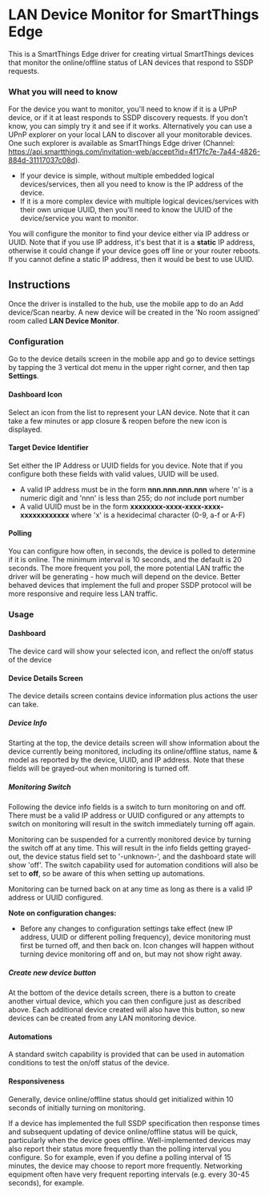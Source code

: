# LAN Device Monitor for SmartThings Edge

This is a SmartThings Edge driver for creating virtual SmartThings devices that monitor the online/offline status of LAN devices that respond to SSDP requests.

### What you will need to know
For the device you want to monitor, you'll need to know if it is a UPnP device, or if it at least responds to SSDP discovery requests.  If you don't know, you can simply try it and see if it works.  Alternatively you can use a UPnP explorer on your local LAN to discover all your monitorable devices.  One such explorer is available as SmartThings Edge driver (Channel: https://api.smartthings.com/invitation-web/accept?id=4f17fc7e-7a44-4826-884d-31117037c08d).

- If your device is simple, without multiple embedded logical devices/services, then all you need to know is the IP address of the device.  
- If it is a more complex device with multiple logical devices/services with their own unique UUID, then you'll need to know the UUID of the device/service you want to monitor.

You will configure the monitor to find your device either via IP address or UUID.  Note that if you use IP address, it's best that it is a **static** IP address, otherwise it could change if your device goes off line or your router reboots.  If you cannot define a static IP address, then it would be best to use UUID.

## Instructions
Once the driver is installed to the hub, use the mobile app to do an Add device/Scan nearby.  A new device will be created in the 'No room assigned' room called **LAN Device Monitor**.

### Configuration
Go to the device details screen in the mobile app and go to device settings by tapping the 3 vertical dot menu in the upper right corner, and then tap **Settings**.
#### Dashboard Icon
Select an icon from the list to represent your LAN device.  Note that it can take a few minutes or app closure & reopen before the new icon is displayed.
#### Target Device Identifier
Set either the IP Address or UUID fields for you device.  Note that if you configure both these fields with valid values, UUID will be used.

- A valid IP address must be in the form **nnn.nnn.nnn.nnn** where 'n' is a numeric digit and 'nnn' is less than 255; do *not* include port number
- A valid UUID must be in the form **xxxxxxxx-xxxx-xxxx-xxxx-xxxxxxxxxxxx** where 'x' is a hexidecimal character (0-9, a-f or A-F)

#### Polling
You can configure how often, in seconds, the device is polled to determine if it is online.  The minimum interval is 10 seconds, and the default is 20 seconds.  The more frequent you poll, the more potential LAN traffic the driver will be generating - how much will depend on the device.  Better behaved devices that implement the full and proper SSDP protocol will be more responsive and require less LAN traffic.

### Usage
#### Dashboard
The device card will show your selected icon, and reflect the on/off status of the device

#### Device Details Screen
The device details screen contains device information plus actions the user can take.
##### Device Info
Starting at the top, the device details screen will show information about the device currently being monitored, including its online/offline status, name & model as reported by the device, UUID, and IP address.  Note that these fields will be grayed-out when monitoring is turned off.
##### Monitoring Switch
Following the device info fields is a switch to turn monitoring on and off.  There must be a valid IP address or UUID configured or any attempts to switch on monitoring will result in the switch immediately turning off again. 

Monitoring can be suspended for a currently monitored device by turning the switch off at any time.  This will result in the info fields getting grayed-out, the device status field set to '-unknown-', and the dashboard state will show 'off'.  The switch capability used for automation conditions will also be set to **off**, so be aware of this when setting up automations.

Monitoring can be turned back on at any time as long as there is a valid IP address or UUID configured.

**Note on configuration changes:**
- Before any changes to configuration settings take effect (new IP address, UUID or different polling frequency), device monitoring must first be turned off, and then back on.  Icon changes will happen without turning device monitoring off and on, but may not show right away.
##### Create new device button
At the bottom of the device details screen, there is a button to create another virtual device, which you can then configure just as described above.  Each additional device created will also have this button, so new devices can be created from any LAN monitoring device.

#### Automations
A standard switch capability is provided that can be used in automation conditions to test the on/off status of the device.


#### Responsiveness
Generally, device online/offline status should get initialized within 10 seconds of initially turning on monitoring.  

If a device has implemented the full SSDP specification then response times and subsequent updating of device online/offline status will be quick, particularly when the device goes offline.  Well-implemented devices may also report their status more frequently than the polling interval you configure.  So for example, even if you define a polling interval of 15 minutes, the device may choose to report more frequently.  Networking equipment often have very frequent reporting intervals (e.g. every 30-45 seconds), for example.
